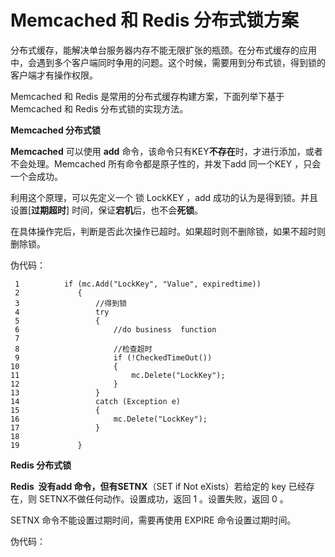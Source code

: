 # Memcached 和 Redis 分布式锁方案

分布式缓存，能解决单台服务器内存不能无限扩张的瓶颈。在分布式缓存的应用中，会遇到多个客户端同时争用的问题。这个时候，需要用到分布式锁，得到锁的客户端才有操作权限。

Memcached 和 Redis 是常用的分布式缓存构建方案，下面列举下基于Memcached 和 Redis 分布式锁的实现方法。

**Memcached 分布式锁**

**Memcached** 可以使用 **add** 命令，该命令只有KEY**不存在**时，才进行添加，或者不会处理。Memcached 所有命令都是原子性的，并发下add 同一个KEY ，只会一个会成功。

利用这个原理，可以先定义一个 锁 LockKEY ，add 成功的认为是得到锁。并且设置\[**过期超时**\] 时间，保证**宕机**后，也不会**死锁**。

在具体操作完后，判断是否此次操作已超时。如果超时则不删除锁，如果不超时则删除锁。

伪代码：

```
 1          if (mc.Add("LockKey", "Value", expiredtime))
 2             {
 3                 //得到锁
 4                 try
 5                 {
 6                     //do business  function
 7 
 8                     //检查超时
 9                     if (!CheckedTimeOut())
10                     {
11                         mc.Delete("LockKey");
12                     }
13                 }
14                 catch (Exception e)
15                 {
16                     mc.Delete("LockKey");
17                 }
18                
19             }
```

**Redis 分布式锁**

**Redis  **没有add 命令，但有**SETNX**（SET if Not eXists）若给定的 key 已经存在，则 SETNX不做任何动作。设置成功，返回 1 。设置失败，返回 0 。

SETNX 命令不能设置过期时间，需要再使用 EXPIRE 命令设置过期时间。

伪代码：

